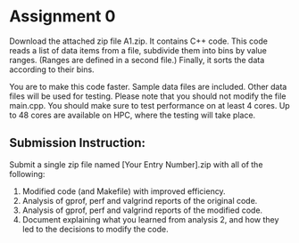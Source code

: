 # Assignment 0
Download the attached zip file A1.zip. It contains C++ code. This code reads a list of data items from a file, subdivide them into bins by value ranges. (Ranges are defined in a second file.) Finally, it sorts the data according to their bins.

You are to make this code faster. Sample data files are included. Other data files will be used for testing. Please note that you should not modify the file main.cpp. You should make sure to test performance on at least 4 cores. Up to 48 cores are available on HPC, where the testing will take place.

## Submission Instruction:
Submit a single zip file named [Your Entry Number].zip with all of the following:
1. Modified code (and Makefile) with improved efficiency.
1. Analysis of gprof, perf and valgrind reports of the original code.
1. Analysis of gprof, perf and valgrind reports of the modified code.
1. Document explaining what you learned from analysis 2, and how they led to the decisions to modify the code.
